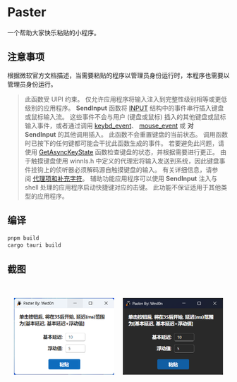 # Paster
一个帮助大家快乐粘贴的小程序。
## 注意事项
根据微软官方文档描述，当需要粘贴的程序以管理员身份运行时，本程序也需要以管理员身份运行。
> 此函数受 UIPI 约束。 仅允许应用程序将输入注入到完整性级别相等或更低级别的应用程序。
**SendInput** 函数将 [INPUT](https://learn.microsoft.com/zh-cn/windows/desktop/api/winuser/ns-winuser-input) 结构中的事件串行插入键盘或鼠标输入流。 这些事件不会与用户 (键盘或鼠标) 插入的其他键盘或鼠标输入事件，或者通过调用 [keybd_event](https://learn.microsoft.com/zh-cn/windows/desktop/api/winuser/nf-winuser-keybd_event)、 [mouse_event](https://learn.microsoft.com/zh-cn/windows/desktop/api/winuser/nf-winuser-mouse_event) 或 **对 SendInput** 的其他调用插入。
此函数不会重置键盘的当前状态。 调用函数时已按下的任何键都可能会干扰此函数生成的事件。 若要避免此问题，请使用 [GetAsyncKeyState](https://learn.microsoft.com/zh-cn/windows/desktop/api/winuser/nf-winuser-getasynckeystate) 函数检查键盘的状态，并根据需要进行更正。
由于触摸键盘使用 winnls.h 中定义的代理宏将输入发送到系统，因此键盘事件挂钩上的侦听器必须解码源自触摸键盘的输入。 有关详细信息，请参阅 [代理项和补充字符](https://learn.microsoft.com/zh-cn/windows/desktop/Intl/surrogates-and-supplementary-characters)。
辅助功能应用程序可以使用 **SendInput** 注入与 shell 处理的应用程序启动快捷键对应的击键。 此功能不保证适用于其他类型的应用程序。
## 编译
```bash
pnpm build
cargo tauri build
```
## 截图
<div align="center">
  <img src="./doc/img/light.png" style="margin: 35px 8px;width: 45%;"/>
  <img src="./doc/img/dark.png" style="margin: 35px 8px;width: 45%;"/>
</div>
